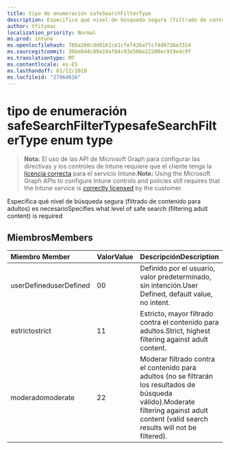 ```yaml
---
title: tipo de enumeración safeSearchFilterType
description: Especifica qué nivel de búsqueda segura (filtrado de contenido para adultos) es necesario
author: tfitzmac
localization_priority: Normal
ms.prod: intune
ms.openlocfilehash: 788a266cdd0161ce1cfef426a7fcf4d9726e3324
ms.sourcegitcommit: 36be044c89a19af84c93e586e22200ec919e4c9f
ms.translationtype: MT
ms.contentlocale: es-ES
ms.lasthandoff: 01/12/2019
ms.locfileid: "27964616"
---
```

# <a name="safesearchfiltertype-enum-type"></a><span data-ttu-id="00b06-103">tipo de enumeración safeSearchFilterType</span><span class="sxs-lookup"><span data-stu-id="00b06-103">safeSearchFilterType enum type</span></span>

> <span data-ttu-id="00b06-104">**Nota:** El uso de las API de Microsoft Graph para configurar las directivas y los controles de Intune requiere que el cliente tenga la [licencia correcta](https://go.microsoft.com/fwlink/?linkid=839381) para el servicio Intune.</span><span class="sxs-lookup"><span data-stu-id="00b06-104">**Note:** Using the Microsoft Graph APIs to configure Intune controls and policies still requires that the Intune service is [correctly licensed](https://go.microsoft.com/fwlink/?linkid=839381) by the customer.</span></span>

<span data-ttu-id="00b06-105">Especifica qué nivel de búsqueda segura (filtrado de contenido para adultos) es necesario</span><span class="sxs-lookup"><span data-stu-id="00b06-105">Specifies what level of safe search (filtering adult content) is required</span></span>
## <a name="members"></a><span data-ttu-id="00b06-106">Miembros</span><span class="sxs-lookup"><span data-stu-id="00b06-106">Members</span></span>
|<span data-ttu-id="00b06-107">Miembro	</span><span class="sxs-lookup"><span data-stu-id="00b06-107">Member</span></span>|<span data-ttu-id="00b06-108">Valor</span><span class="sxs-lookup"><span data-stu-id="00b06-108">Value</span></span>|<span data-ttu-id="00b06-109">Descripción</span><span class="sxs-lookup"><span data-stu-id="00b06-109">Description</span></span>|
|:---|:---|:---|
|<span data-ttu-id="00b06-110">userDefined</span><span class="sxs-lookup"><span data-stu-id="00b06-110">userDefined</span></span>|<span data-ttu-id="00b06-111">0</span><span class="sxs-lookup"><span data-stu-id="00b06-111">0</span></span>|<span data-ttu-id="00b06-112">Definido por el usuario, valor predeterminado, sin intención.</span><span class="sxs-lookup"><span data-stu-id="00b06-112">User Defined, default value, no intent.</span></span>|
|<span data-ttu-id="00b06-113">estricto</span><span class="sxs-lookup"><span data-stu-id="00b06-113">strict</span></span>|<span data-ttu-id="00b06-114">1</span><span class="sxs-lookup"><span data-stu-id="00b06-114">1</span></span>|<span data-ttu-id="00b06-115">Estricto, mayor filtrado contra el contenido para adultos.</span><span class="sxs-lookup"><span data-stu-id="00b06-115">Strict, highest filtering against adult content.</span></span>|
|<span data-ttu-id="00b06-116">moderado</span><span class="sxs-lookup"><span data-stu-id="00b06-116">moderate</span></span>|<span data-ttu-id="00b06-117">2</span><span class="sxs-lookup"><span data-stu-id="00b06-117">2</span></span>|<span data-ttu-id="00b06-118">Moderar filtrado contra el contenido para adultos (no se filtrarán los resultados de búsqueda válido).</span><span class="sxs-lookup"><span data-stu-id="00b06-118">Moderate filtering against adult content (valid search results will not be filtered).</span></span>|



